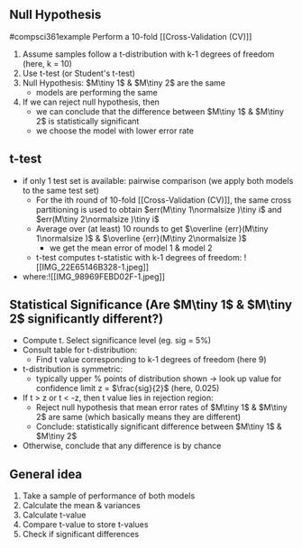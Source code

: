 ## Null Hypothesis
#compsci361example Perform a 10-fold [[Cross-Validation (CV)]]
1. Assume samples follow a t-distribution with k-1 degrees of freedom (here, k = 10)
2. Use t-test (or Student's t-test)
3. Null Hypothesis: $M\tiny 1$ & $M\tiny 2$ are the same
	- models are performing the same
4. If we can reject null hypothesis, then
	- we can conclude that the difference between $M\tiny 1$ & $M\tiny 2$ is statistically significant
	- we choose the model with lower error rate

## t-test
- if only 1 test set is available: pairwise comparison (we apply both models to the same test set)
	- For the ith round of 10-fold [[Cross-Validation (CV)]], the same cross partitioning is used to obtain $err(M\tiny 1\normalsize )\tiny i$ and $err(M\tiny 2\normalsize )\tiny i$
	- Average over (at least) 10 rounds to get $\overline {err}(M\tiny 1\normalsize )$ & $\overline {err}(M\tiny 2\normalsize )$ 
		- we get the mean error of model 1 & model 2
	- t-test computes t-statistic with k-1 degrees of freedom: ![[IMG_22E65146B328-1.jpeg]]
- where:![[IMG_98969FEBD02F-1.jpeg]]

## Statistical Significance (Are $M\tiny 1$ & $M\tiny 2$ significantly different?)
- Compute t. Select significance level (eg. sig = 5%)
- Consult table for t-distribution:
	- Find t value corresponding to k-1 degrees of freedom (here 9)
- t-distribution is symmetric:
	- typically upper % points of distribution shown $\rightarrow$ look up value for confidence limit z = $\frac{sig}{2}$ (here, 0.025)
- If t > z or t < -z, then t value lies in rejection region:
	- Reject null hypothesis that mean error rates of $M\tiny 1$ & $M\tiny 2$  are same (which basically means they are different)
	- Conclude: statistically significant difference between $M\tiny 1$ & $M\tiny 2$ 
- Otherwise, conclude that any difference is by chance

## General idea
1. Take a sample of performance of both models
2. Calculate the mean & variances
3. Calculate t-value
4. Compare t-value to store t-values
5. Check if significant differences
